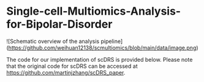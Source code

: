 # Single-cell-Multiomics-Analysis-for-Bipolar-Disorder

![Schematic overview of the analysis pipeline]
(https://github.com/weihuan12138/scmultiomics/blob/main/data/image.png)

The code for our implementation of scDRS is provided below. Please note that the original code for scDRS can be accessed at https://github.com/martinjzhang/scDRS_paper.
